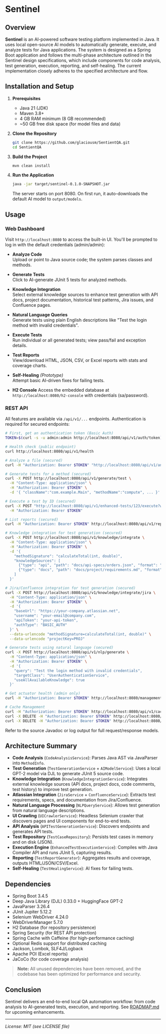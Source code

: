 # Sentinel

## Overview

**Sentinel** is an AI-powered software testing platform implemented in Java. It uses local open-source AI models to automatically generate, execute, and analyze tests for Java applications. The system is designed as a Spring Boot application and follows the multi-phase architecture outlined in the Sentinel design specifications, which include components for code analysis, test generation, execution, reporting, and self-healing. The current implementation closely adheres to the specified architecture and flow.

## Installation and Setup

1. **Prerequisites**
    - Java 21 (JDK)
    - Maven 3.8+
    - 4 GB RAM minimum (8 GB recommended)
    - ~50 GB free disk space (for model files and data)

2. **Clone the Repository**
   ```bash
   git clone https://github.com/glaciousm/SentientQA.git
   cd SentientQA
   ```

3. **Build the Project**
   ```bash
   mvn clean install
   ```

4. **Run the Application**
   ```bash
   java -jar target/sentinel-0.1.0-SNAPSHOT.jar
   ```  
   The server starts on port 8080. On first run, it auto-downloads the default AI model to `output/models`.

## Usage

### Web Dashboard

Visit `http://localhost:8080` to access the built-in UI. You'll be prompted to log in with the default credentials (admin/admin):

- **Analyze Code**  
  Upload or point to Java source code; the system parses classes and methods.

- **Generate Tests**  
  Click to AI-generate JUnit 5 tests for analyzed methods.

- **Knowledge Integration**  
  Select external knowledge sources to enhance test generation with API docs, project documentation, historical test patterns, Jira issues, and Confluence pages.
  
- **Natural Language Queries**  
  Generate tests using plain English descriptions like "Test the login method with invalid credentials".

- **Execute Tests**  
  Run individual or all generated tests; view pass/fail and exception details.

- **Test Reports**  
  View/download HTML, JSON, CSV, or Excel reports with stats and coverage charts.

- **Self-Healing** *(Prototype)*  
  Attempt basic AI-driven fixes for failing tests.

- **H2 Console**
  Access the embedded database at `http://localhost:8080/h2-console` with credentials (sa/password).

### REST API

All features are available via `/api/v1/...` endpoints. Authentication is required for secured endpoints:

```bash
# First, get an authentication token (Basic Auth)
TOKEN=$(curl -s -u admin:admin http://localhost:8080/api/v1/auth/token)

# Health check (public endpoint)
curl http://localhost:8080/api/v1/health

# Analyze a file (secured)
curl -H "Authorization: Bearer $TOKEN" "http://localhost:8080/api/v1/analyze/file?filePath=src/Main.java"

# Generate tests for a method (secured)
curl -X POST http://localhost:8080/api/v1/generate/test \
  -H "Content-Type: application/json" \
  -H "Authorization: Bearer $TOKEN" \
  -d '{ "className":"com.example.Main", "methodName":"compute", ... }'

# Execute a test by ID (secured)
curl -X POST "http://localhost:8080/api/v1/enhanced-tests/123/execute?waitForResult=true" \
  -H "Authorization: Bearer $TOKEN"

# List reports (secured)
curl -H "Authorization: Bearer $TOKEN" http://localhost:8080/api/v1/reports/list

# Knowledge integration for test generation (secured)
curl -X POST http://localhost:8080/api/v1/knowledge/integrate \
  -H "Content-Type: application/json" \
  -H "Authorization: Bearer $TOKEN" \
  -d '{
    "methodSignature": "calculateTotal(int, double)",
    "knowledgeSources": [
      {"type": "api", "path": "docs/api-specs/orders.json", "format": "swagger", "enabled": true},
      {"type": "docs", "path": "docs/project/requirements.md", "format": "markdown", "enabled": true}
    ]
  }'

# Jira/Confluence integration for test generation (secured)
curl -X POST http://localhost:8080/api/v1/knowledge/integrate/jira \
  -H "Content-Type: application/json" \
  -H "Authorization: Bearer $TOKEN" \
  -d '{
    "baseUrl": "https://your-company.atlassian.net",
    "username": "your-email@company.com",
    "apiToken": "your-api-token",
    "authType": "BASIC_AUTH"
  }' \
  --data-urlencode "methodSignature=calculateTotal(int, double)" \
  --data-urlencode "projectKey=PROJ"

# Generate tests using natural language (secured)
curl -X POST http://localhost:8080/api/v1/nlp/generate \
  -H "Content-Type: application/json" \
  -H "Authorization: Bearer $TOKEN" \
  -d '{
    "query": "Test the login method with invalid credentials",
    "targetClass": "UserAuthenticationService",
    "useAllAvailableKnowledge": true
  }'

# Get actuator health (admin only)
curl -H "Authorization: Bearer $TOKEN" http://localhost:8080/management/health

# Cache Management
curl -H "Authorization: Bearer $TOKEN" http://localhost:8080/api/v1/cache/stats  # Get cache statistics
curl -X DELETE -H "Authorization: Bearer $TOKEN" http://localhost:8080/api/v1/cache/testCases  # Clear specific cache
curl -X DELETE -H "Authorization: Bearer $TOKEN" http://localhost:8080/api/v1/cache  # Clear all caches
```

Refer to the source Javadoc or log output for full request/response models.

## Architecture Summary

- **Code Analysis** (`CodeAnalysisService`): Parses Java AST via JavaParser into `MethodInfo`.
- **Test Generation** (`TestGenerationService` + `AIModelService`): Uses a local GPT-2 model via DJL to generate JUnit 5 source code.
- **Knowledge Integration** (`KnowledgeIntegrationService`): Integrates external knowledge sources (API docs, project docs, code comments, test history) to improve test generation.
- **Atlassian Integration** (`JiraService` + `ConfluenceService`): Extracts test requirements, specs, and documentation from Jira/Confluence.
- **Natural Language Processing** (`NLPQueryService`): Allows test generation from natural language descriptions.
- **UI Crawling** (`UICrawlerService`): Headless Selenium crawler that discovers pages and UI components for end-to-end tests.
- **API Analysis** (`APITestGenerationService`): Discovers endpoints and generates API tests.
- **Test Repository** (`TestCaseRepository`): Persists test cases in memory and on disk (JSON).
- **Execution Engine** (`EnhancedTestExecutionService`): Compiles with Java Compiler API and runs JUnit 5, capturing results.
- **Reporting** (`TestReportGenerator`): Aggregates results and coverage, outputs HTML/JSON/CSV/Excel.
- **Self-Healing** (`TestHealingService`): AI fixes for failing tests.

## Dependencies

- Spring Boot 3.4.5
- Deep Java Library (DJL) 0.33.0 + HuggingFace GPT-2
- JavaParser 3.26.4
- JUnit Jupiter 5.12.2
- Selenium WebDriver 4.24.0
- WebDriverManager 5.7.0
- H2 Database (for repository persistence)
- Spring Security (for REST API protection)
- Spring Cache with Caffeine (for high-performance caching)
- Optional Redis support for distributed caching
- Jackson, Lombok, SLF4J/Logback
- Apache POI (Excel reports)
- JaCoCo (for code coverage analysis)

> **Note:** All unused dependencies have been removed, and the codebase has been optimized for performance and security.

## Conclusion

Sentinel delivers an end-to-end local QA automation workflow: from code analysis to AI-generated tests, execution, and reporting. See [ROADMAP.md](ROADMAP.md) for upcoming enhancements.

---

*License: MIT (see LICENSE file)*